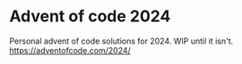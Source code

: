 # Advent of code 2024
Personal advent of code solutions for 2024. WIP until it isn't.
https://adventofcode.com/2024/
